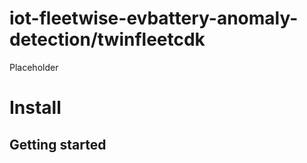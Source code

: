 # iot-fleetwise-evbattery-anomaly-detection/twinfleetcdk

Placeholder

# Install



## Getting started
